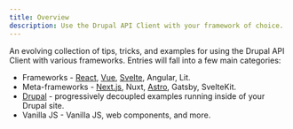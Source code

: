 ```yaml
---
title: Overview
description: Use the Drupal API Client with your framework of choice.
---
```


An evolving collection of tips, tricks, and examples for using the Drupal API Client with various frameworks. Entries will fall into a few main categories:

- Frameworks - [React](/api_client/with-frameworks/react), [Vue](/api_client/with-frameworks/vue), [Svelte](/api_client/with-frameworks/vue), Angular, Lit.
- Meta-frameworks - [Next.js](/api_client/with-frameworks/next-js/), Nuxt, [Astro](/api_client/with-frameworks/astro/), Gatsby, SvelteKit.
- [Drupal](/api_client/with-frameworks/drupal) - progressively decoupled examples running inside of your Drupal site.
- Vanilla JS - Vanilla JS, web components, and more.
